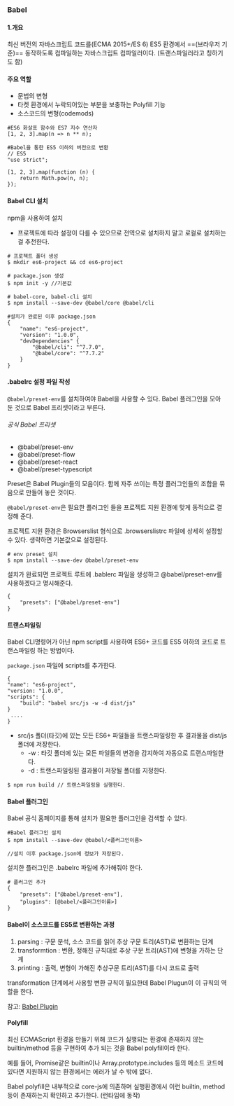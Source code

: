 ### Babel

#### 1.개요
최신 버전의 자바스크립트 코드를(ECMA 2015+/ES 6) ES5 환경에서 ==(브라우저 기준)== 동작하도록 컴파일하는 자바스크립트 컴파일러이다. (트랜스파일러라고 칭하기도 함)

#### 주요 역할
+ 문법의 변형
+ 타켓 환경에서 누락되어있는 부분을 보충하는 Polyfill 기능
+ 소스코드의 변형(codemods)

```
#ES6 화살표 함수와 ES7 지수 연산자
[1, 2, 3].map(n => n ** n);
```

```
#Babel을 통한 ES5 이하의 버전으로 변환
// ES5
"use strict";

[1, 2, 3].map(function (n) {
    return Math.pow(n, n);
});
```

#### Babel CLI 설치
npm을 사용하여 설치
+ 프로젝트에 따라 설정이 다를 수 있으므로 전역으로 설치하지 말고 로컬로 설치하는걸 추천한다.

```
# 프로젝트 폴더 생성
$ mkdir es6-project && cd es6-project

# package.json 생성
$ npm init -y //기본값

# babel-core, babel-cli 설치
$ npm install --save-dev @babel/core @babel/cli
```

```
#설치가 완료된 이후 package.json
{
    "name": "es6-project",
    "version": "1.0.0",
    "devDependencies" {
        "@babel/cli": "^7.7.0",
        "@babel/core": "^7.7.2"
    }
}
```

#### .babelrc 설정 파일 작성
`@babel/preset-env`를 설치하여야 Babel을 사용할 수 있다. Babel 플러그인을 모아 둔 것으로 Babel 프리셋이라고 부른다.

###### 공식 Babel 프리셋
+ @babel/preset-env
+ @babel/preset-flow
+ @babel/preset-react
+ @babel/preset-typescript

Preset은 Babel Plugin들의 모음이다. 함께 자주 쓰이는 특정 플러그인들의 조합을 묶음으로 만들어 놓은 것이다.

`@babel/preset-env`은 필요한 플러그인 들을 프로젝트 지원 환경에 맞게 동적으로 결정해 준다.

프로젝트 지원 환경은 Browserslist 형식으로 .browserslistrc 파일에 상세히 설정할 수 있다. 생략하면 기본값으로 설정된다.

```
# env preset 설치
$ npm install --save-dev @babel/preset-env
```

설치가 완료되면 프로젝트 루트에 .bablerc 파일을 생성하고 @babel/preset-env를 사용하겠다고 명시해준다.

```
{
    "presets": ["@babel/preset-env"]
}
```

#### 트랜스파일링
Babel CLI명령어가 아닌 npm script를 사용하여 ES6+ 코드를 ES5 이하의 코드로 트랜스파일링 하는 방법이다.

`package.json` 파일에 scripts를 추가한다.

```
{
"name": "es6-project",
"version: "1.0.0",
"scripts": {
    "build": "babel src/js -w -d dist/js"
}
 ....   
}
```

+ src/js 폴더(타깃)에 있는 모든 ES6+ 파일들을 트랜스파일링한 후 결과물을 dist/js 폴더에 저장한다.
    * -w : 타깃 폴더에 있는 모든 파일들의 변경을 감지하여 자동으로 트랜스파일한다.
    * -d : 트랜스파일링된 결과물이 저장될 폴더를 지정한다.

```
$ npm run build // 트랜스파일링을 실행한다.
```

#### Babel 플러그인
Babel 공식 홈페이지를 통해 설치가 필요한 플러그인을 검색할 수 있다.

```
#Babel 플러그인 설치
$ npm install --save-dev @babel/<플러그인이름>

//설치 이후 package.json에 정보가 저장된다.
```

설치한 플러그인은 .babelrc 파일에 추가해줘야 한다.

```
# 플러그인 추가
{
    "presets": ["@babel/preset-env"],
    "plugins": [@babel/<플러그인이름>]
}
```

#### Babel이 소스코드를 ES5로 변환하는 과정
1. parsing : 구문 분석, 소스 코드를 읽어 추상 구문 트리(AST)로 변환하는 단계
2. transformtion : 변환, 정해진 규칙대로 추상 구문 트리(AST)에 변형을 가하는 단계
3. printing : 출력, 변형이 가해진 추상구문 트리(AST)를 다시 코드로 출력

transformation 단계에서 사용할 변환 규칙이 필요한데 Babel Plugun이 이 규칙의 역할을 한다.

참고: [Babel Plugin](https://babeljs.io/docs/en/plugins)


#### Polyfill
최신 ECMAScript 환경을 만들기 위해 코드가 실행되는 환경에 존재하지 않는 builtin/method 등을 구현하여 추가 되는 것을 Babel polyfill이라 한다.

예를 들어, Promise같은 builtin이나 Array.prototype.includes 등의 메소드 코드에 있다면 지원하지 않는 환경에서는 에러가 날 수 밖에 없다.

Babel polyfill은 내부적으로 core-js에 의존하며 실행환경에서 이런 builtin, method등이 존재하는지 확인하고 추가한다. (런타임에 동작)